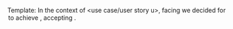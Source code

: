 Template:
In the context of <use case/user story u>, facing <concern c>
we decided for <option o> to achieve <quality q>, accepting <downside d>.
